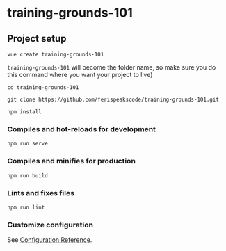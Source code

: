 # training-grounds-101

## Project setup
```
vue create training-grounds-101
```
`training-grounds-101` will become the folder name, so make sure you do this command where you want your project to live)
```
cd training-grounds-101
```
```
git clone https://github.com/ferispeakscode/training-grounds-101.git
```
```
npm install
```

### Compiles and hot-reloads for development
```
npm run serve
```

### Compiles and minifies for production
```
npm run build
```

### Lints and fixes files
```
npm run lint
```

### Customize configuration
See [Configuration Reference](https://cli.vuejs.org/config/).
